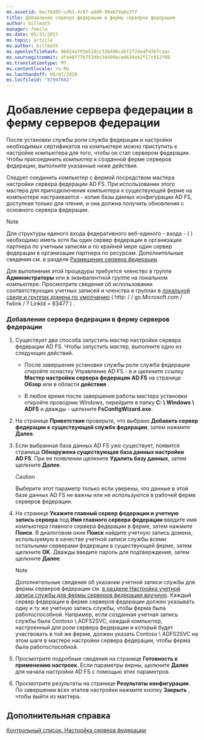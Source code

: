 ```yaml
---
ms.assetid: 6ecf8d85-cd61-4c87-add8-00a679a6e3ff
title: Добавление сервера федерации в ферму серверов федерации
author: billmath
manager: femila
ms.date: 05/31/2017
ms.topic: article
ms.author: billmath
ms.openlocfilehash: 0b814a791b510cc32b496cabf272dedfd307caac
ms.sourcegitcommit: dfa48f77b751dbc34409aced628eb2f17c912f08
ms.translationtype: MT
ms.contentlocale: ru-RU
ms.lasthandoff: 08/07/2020
ms.locfileid: "87947682"
---
```

# <a name="add-a-federation-server-to-a-federation-server-farm"></a>Добавление сервера федерации в ферму серверов федерации


После установки службы роли служба федерации и настройки необходимых сертификатов на компьютере можно приступить к настройке компьютера для того, чтобы он стал сервером федерации. Чтобы присоединить компьютер к созданной ферме серверов федерации, выполните указанные ниже действия.

Следует соединить компьютер с фермой посредством мастера настройки сервера федерации AD FS. При использовании этого мастера для приподключения компьютера к существующей ферме на компьютере настраивается \- копия базы данных конфигурации AD FS, доступная только для чтения, и она должна получить обновления с основного сервера федерации.

> [!NOTE]
> Для структуры единого входа федеративного веб-единого \- входа \- \( \) необходимо иметь хотя бы один сервер федерации в организации партнера по учетным записям и по крайней мере один сервер федерации в организации партнера по ресурсам. Дополнительные сведения см. в разделе [Размещение сервера федерации](/previous-versions/windows/it-pro/windows-server-2012-R2-and-2012/dd807127(v=ws.11)).

Для выполнения этой процедуры требуется членство в группе **Администраторы** или в эквивалентной группе на локальном компьютере.  Просмотрите сведения об использовании соответствующих учетных записей и членства в группах в [локальной среде и группах домена по умолчанию](https://go.microsoft.com/fwlink/?LinkId=83477) \( http: \/ \/ go.Microsoft.com \/ fwlink \/ ? LinkId \= 83477 \) .

### <a name="to-add-a-federation-server-to-a-federation-server-farm"></a>Добавление сервера федерации в ферму серверов федерации

1.  Существует два способа запустить мастер настройки сервера федерации AD FS. Чтобы запустить мастер, выполните одно из следующих действий.

    -   После завершения установки службы роли служба федерации откройте оснастку Управление AD FS \- в и щелкните ссылку **Мастер настройки сервера федерации AD FS** на странице **Обзор** или в области **действия** .

    -   В любое время после завершения работы мастера установки откройте проводник Windows, перейдите в папку **C: \\ Windows \\ ADFS** и дважды \- щелкните **FsConfigWizard.exe**.

2.  На странице **Приветствие** проверьте, что выбрано **Добавить сервер федерации к существующей службе федерации**, затем нажмите **Далее**.

3.  Если выбранная база данных AD FS уже существует, появится страница **Обнаружена существующая база данных настройки AD FS**. При ее появлении щелкните **Удалить базу данных**, затем щелкните **Далее**.

    > [!CAUTION]
    > Выберите этот параметр только если уверены, что данные в этой базе данных AD FS не важны или не используются в рабочей ферме серверов федерации.

4.  На странице **Укажите главный сервер федерации и учетную запись сервера** под **Имя главного сервера федерации** введите имя компьютера главного сервера федерации в ферме, затем нажмите **Поиск**. В диалоговом окне **Поиск** найдите учетную запись домена, используемую в качестве учетной записи службы всеми остальными серверами федерации в существующей ферме, затем щелкните **OK**. Дважды введите пароль для подтверждения, затем щелкните **Далее**:

    > [!NOTE]
    > Дополнительные сведения об указании учетной записи службы для фермы серверов федерации см. [в разделе Настройка учетной записи службы для фермы серверов федерации вручную](Manually-Configure-a-Service-Account-for-a-Federation-Server-Farm.md). Каждый сервер федерации в ферме серверов федерации должен указывать одну и ту же учетную запись службы, чтобы ферма была работоспособной. Например, если созданная учетная запись службы была Contoso \\ ADFS2SVC, каждый компьютер, настроенный для роли сервера федерации и который будет участвовать в той же ферме, должен указать Contoso \\ ADFS2SVC на этом шаге в мастере настройки сервера федерации, чтобы ферма была работоспособной.

5.  Просмотрите подробные сведения на странице **Готовность к применению настроек**. Если параметры верны, щелкните **Далее** для начала настройки AD FS с помощью этих параметров.

6.  Просмотрите результаты на странице **Результаты конфигурации**. По завершении всех этапов настройки нажмите кнопку **Закрыть** , чтобы выйти из мастера.

## <a name="additional-references"></a>Дополнительная справка
[Контрольный список. Настройка сервера федерации](Checklist--Setting-Up-a-Federation-Server.md)

